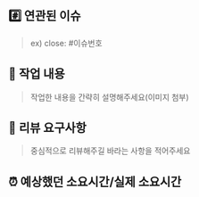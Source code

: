 ## #️⃣ 연관된 이슈

> ex) close: #이슈번호

## 📝 작업 내용

> 작업한 내용을 간략히 설명해주세요(이미지 첨부)

## 💬 리뷰 요구사항

> 중심적으로 리뷰해주길 바라는 사항을 적어주세요

## ⏰ 예상했던 소요시간/실제 소요시간